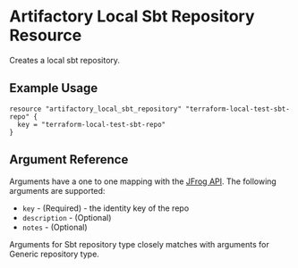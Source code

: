 # Artifactory Local Sbt Repository Resource

Creates a local sbt repository.

## Example Usage

```hcl
resource "artifactory_local_sbt_repository" "terraform-local-test-sbt-repo" {
  key = "terraform-local-test-sbt-repo"
}
```

## Argument Reference

Arguments have a one to one mapping with the [JFrog API](https://www.jfrog.com/confluence/display/RTF/Repository+Configuration+JSON). The following arguments are supported:

* `key` - (Required) - the identity key of the repo
* `description` - (Optional)
* `notes` - (Optional)

Arguments for Sbt repository type closely matches with arguments for Generic repository type.
